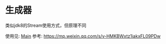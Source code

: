 # 生成器
类似jdk8的Stream使用方式，但原理不同

使用见: [Main](./Main.java)
参考: https://mp.weixin.qq.com/s/v-HMKBWxtz1iakxFL09PDw